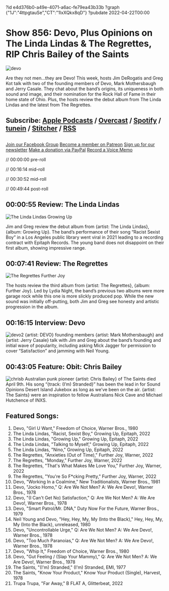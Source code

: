 ?id e4d376b0-a49e-4071-a6ac-fe79ea43b33b
?graph {"1J":"4ttpgtauSe","CT":"1lxXQkx8qD"}
?pubdate 2022-04-22T00:00
# Show 856: Devo, Plus Opinions on The Linda Lindas & The Regrettes, RIP Chris Bailey of the Saints
![devo](https://static.soundopinions.org/images/2022/devofreedomofchoice.jpeg)


Are they not men…they are Devo! This week, hosts Jim DeRogatis and Greg Kot talk with two of the founding members of Devo, Mark Mothersbaugh and Jerry Casale. They chat about the band’s origins, its uniqueness in both sound and image, and their nomination for the Rock Hall of Fame in their home state of Ohio. Plus, the hosts review the debut album from The Linda Lindas and the latest from The Regrettes. 

## Subscribe: [Apple Podcasts](https://itunes.apple.com/us/podcast/sound-opinions/id94793843) / [Overcast](https://overcast.fm/itunes94793843/sound-opinions) / [Spotify](https://open.spotify.com/show/1kNR8YL7TBrQuRxDdS4wtU) / [tunein](https://tunein.com/podcasts/Music-Podcasts/Sound-Opinions-p60273/) / [Stitcher](http://www.stitcher.com/podcast/sound-opinions) / [RSS](https://feeds.simplecast.com/Nn6fjnB0)


##
[Join our Facebook Group](https://bit.ly/3sivr9T)
[Become a member on Patreon](https://bit.ly/3slWZvc)
[Sign up for our newsletter](https://bit.ly/3eEvRnG)
[Make a donation via PayPal](https://bit.ly/3dmt9lU)
[Record a Voice Memo](https://bit.ly/2RyD5Ah)


// 00:00:00 pre-roll

// 00:16:14 mid-roll

// 00:30:52 mid-roll

// 00:49:44 post-roll


## 00:00:55 Review: The Linda Lindas

![The Linda Lindas Growing Up](https://static.soundopinions.org/assets/856/1J12.jpg)

Jim and Greg review the debut album from {artist: The Linda Lindas}, {album: Growing Up}. The band’s performance of their song “Racist Sexist Boy” in a Los Angeles public library went viral in 2021 leading to a recording contract with Epitaph Records. The young band does not disappoint on their first album, showing impressive range.



## 00:07:41 Review: The Regrettes

![The Regrettes Further Joy](https://static.soundopinions.org/assets/856/CT2.jpg)

The hosts review the third album from {artist: The Regrettes}, {album: Further Joy}. Led by Lydia Night, the band’s previous two albums were more garage rock while this one is more slickly produced pop. While the new sound was initially off-putting, both Jim and Greg see honesty and artistic progression in the album.


## 00:16:15 Interview: Devo
![devo2](https://static.soundopinions.org/images/2022/81g8gs7howl._sl1425_.jpeg)
{artist: DEVO} founding members {artist: Mark Mothersbaugh} and {artist: Jerry Casale} talk with Jim and Greg about the band’s founding and initial wave of popularity, including asking Mick Jagger for permission to cover “Satisfaction” and jamming with Neil Young. 


## 00:43:05 Feature: Obit: Chris Bailey 
![chrisb](https://static.soundopinions.org/images/2022/im_stranded.jpeg)
Australian punk pioneer {artist: Chris Bailey} of The Saints died April 9th. His song “{track: (I’m) Stranded}” has been the lead in for Sound Opinions Desert Island Jukebox as long as we’ve been on the air. {artist: The Saints} were an inspiration to fellow Australians Nick Cave and Michael Hutchence of INXS.





## Featured Songs:
1. Devo, "Girl U Want," Freedom of Choice, Warner Bros., 1980
1. The Linda Lindas, "Racist, Sexist Boy," Growing Up, Epitaph, 2022
1. The Linda Lindas, "Growing Up," Growing Up, Epitaph, 2022
1. The Linda Lindas, "Talking to Myself," Growing Up, Epitaph, 2022
1. The Linda Lindas, "Nino," Growing Up, Epitaph, 2022
1. The Regrettes, "Anxieties (Out of Time)," Further Joy, Warner, 2022
1. The Regrettes, "Monday," Further Joy, Warner, 2022
1. The Regrettes, "That's What Makes Me Love You," Further Joy, Warner, 2022
1. The Regrettes, "You're So F*cking Pretty," Further Joy, Warner, 2022
1. Devo, "Working In a Coalmine," New Traditionalists, Warner Bros., 1981
1. Devo, "Jocko Homo," Q: Are We Not Men? A: We Are Devo!, Warner Bros., 1978
1. Devo, "(I Can't Get No) Satisfaction," Q: Are We Not Men? A: We Are Devo!, Warner Bros., 1978
1. Devo, "Smart Patrol/Mr. DNA," Duty Now For the Future, Warner Bros., 1979
1. Neil Young and Devo, "Hey, Hey, My, My (Into the Black)," Hey, Hey, My, My (Into the Black), unreleased, 1980
1. Devo, "Uncontrollable Urge," Q: Are We Not Men? A: We Are Devo!, Warner Bros., 1978
1. Devo, "Too Much Paranoias," Q: Are We Not Men? A: We Are Devo!, Warner Bros., 1978
1. Devo, "Whip It," Freedom of Choice, Warner Bros., 1980
1. Devo, "Gut Feeling / (Slap Your Mammy)," Q: Are We Not Men? A: We Are Devo!, Warner Bros., 1978
1. The Saints, "(I'm) Stranded," (I'm) Stranded, EMI, 1977
1. The Saints, "Know Your Product," Know Your Product (Single), Harvest, 1978
1. Trupa Trupa, "Far Away," B FLAT A, Glitterbeat, 2022
